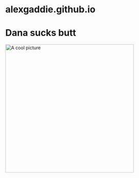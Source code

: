 # alexgaddie.github.io


# Dana sucks butt


<img src="C:\Users\e40043433\Desktop\images\brandon.jpg" alt="A cool picture" width="400">

